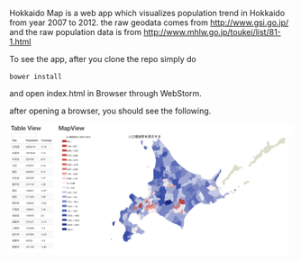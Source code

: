 Hokkaido Map is a web app which visualizes population trend in Hokkaido from year 2007 to 2012.
the raw geodata comes from http://www.gsi.go.jp/ and the raw population data is from http://www.mhlw.go.jp/toukei/list/81-1.html

To see the app, after you clone the repo simply do 
```
bower install
```
and open index.html in Browser through WebStorm.

after opening a browser, you should see the following.

![Sample](https://github.com/nrm176/hokkaido-map-v2/blob/master/image/sample.png?raw=true)